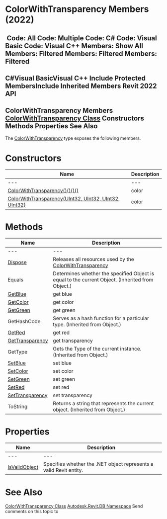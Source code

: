 # ColorWithTransparency Members (2022)

﻿
 Code: All Code: Multiple Code: C# Code: Visual Basic Code: Visual C++  Members: Show All Members: Filtered Members: Filtered Members: Filtered   
---  
C#Visual BasicVisual C++
Include Protected MembersInclude Inherited Members
Revit 2022 API  
---  
ColorWithTransparency Members  
[ColorWithTransparency Class](b68f80e1-5ea0-a485-ec3e-7dd077043230.md "ColorWithTransparency Class") Constructors Methods Properties See Also  
---  
The [ColorWithTransparency](b68f80e1-5ea0-a485-ec3e-7dd077043230.md "ColorWithTransparency Class") type exposes the following members.
# Constructors
| Name | Description |
| --- | --- |
| --- | --- | --- |
| [ColorWithTransparency()()()()](9a902183-7949-5ffb-7701-dc1180d39d85.md "ColorWithTransparency Constructor") | color |
| [ColorWithTransparency(UInt32, UInt32, UInt32, UInt32)](65910f63-bfc6-a6e4-c689-6da6673c0ad7.md "ColorWithTransparency Constructor \(UInt32, UInt32, UInt32, UInt32\)") | color |

# Methods
| Name | Description |
| --- | --- |
| --- | --- | --- |
| [Dispose](4b5ae35b-9ed3-697a-75c3-b9418f17ebd4.md "Dispose Method") | Releases all resources used by the [ColorWithTransparency](b68f80e1-5ea0-a485-ec3e-7dd077043230.md "ColorWithTransparency Class") |
| Equals | Determines whether the specified Object is equal to the current Object. (Inherited from Object.) |
| [GetBlue](3f299d95-fd17-23ea-0916-8b3e1b4009f4.md "GetBlue Method") | get blue |
| [GetColor](a272f155-0bd7-0f3f-7d37-bb0b853930ef.md "GetColor Method") | get color |
| [GetGreen](9183068d-59f8-f1c6-28b1-724efbc6a430.md "GetGreen Method") | get green |
| GetHashCode | Serves as a hash function for a particular type.  (Inherited from Object.) |
| [GetRed](77705bfb-25f3-717c-8a36-2a7fd2029686.md "GetRed Method") | get red |
| [GetTransparency](2f170ed9-52a0-88a1-f972-f237859ee8bf.md "GetTransparency Method") | get transparency |
| GetType | Gets the Type of the current instance. (Inherited from Object.) |
| [SetBlue](25ae3fd4-3b8d-6937-6add-bceca9396cc5.md "SetBlue Method") | set blue |
| [SetColor](8020939e-7696-2c9e-7e8d-4762f0503f41.md "SetColor Method") | set color |
| [SetGreen](0c19d5e5-0082-af20-c100-e5ae73748da9.md "SetGreen Method") | set green |
| [SetRed](8b170c40-0661-ff1c-da39-eec1510bf7b5.md "SetRed Method") | set red |
| [SetTransparency](814d5c8d-25a5-483b-c2b5-3325c37476ab.md "SetTransparency Method") | set transparency |
| ToString | Returns a string that represents the current object. (Inherited from Object.) |

# Properties
| Name | Description |
| --- | --- |
| --- | --- | --- |
| [IsValidObject](6960f314-a4a1-d908-8929-d01985ae948b.md "IsValidObject Property") | Specifies whether the .NET object represents a valid Revit entity. |

# See Also
[ColorWithTransparency Class](b68f80e1-5ea0-a485-ec3e-7dd077043230.md "ColorWithTransparency Class")
[Autodesk.Revit.DB Namespace](87546ba7-461b-c646-cbb1-2cb8f5bff8b2.md "Autodesk.Revit.DB Namespace")
Send comments on this topic to 